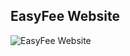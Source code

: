 ## EasyFee Website
![EasyFee Website](https://github.com/user-attachments/assets/3d854c37-47e4-4ef4-921b-520fb1bd301e)
